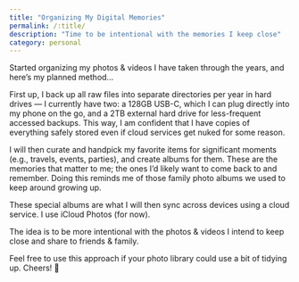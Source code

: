 ```yaml
---
title: "Organizing My Digital Memories"
permalink: /:title/
description: "Time to be intentional with the memories I keep close"
category: personal 
---
```


Started organizing my photos & videos I have taken through the years, and here’s my planned method...

First up, I back up all raw files into separate directories per year in hard drives — I currently have two: a 128GB USB-C, which I can plug directly into my phone on the go, and a 2TB external hard drive for less-frequent accessed backups. This way, I am confident that I have copies of everything safely stored even if cloud services get nuked for some reason. 

I will then curate and handpick my favorite items for significant moments (e.g., travels, events, parties), and create albums for them. These are the memories that matter to me; the ones I’d likely want to come back to and remember. Doing this reminds me of those family photo albums we used to keep around growing up.

These special albums are what I will then sync across devices using a cloud service. I use iCloud Photos (for now).

The idea is to be more intentional with the photos & videos I intend to keep close and share to friends & family.

Feel free to use this approach if your photo library could use a bit of tidying up. Cheers! 🍻

